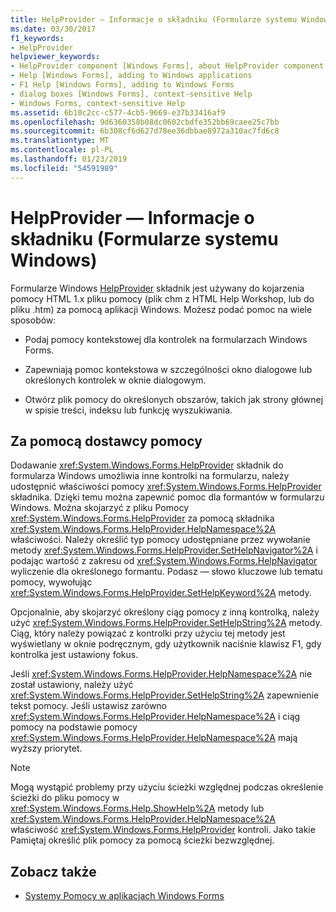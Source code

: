 ```yaml
---
title: HelpProvider — Informacje o składniku (Formularze systemu Windows)
ms.date: 03/30/2017
f1_keywords:
- HelpProvider
helpviewer_keywords:
- HelpProvider component [Windows Forms], about HelpProvider component
- Help [Windows Forms], adding to Windows applications
- F1 Help [Windows Forms], adding to Windows Forms
- dialog boxes [Windows Forms], context-sensitive Help
- Windows Forms, context-sensitive Help
ms.assetid: 6b10c2cc-c577-4cb5-9669-e37b33416af9
ms.openlocfilehash: 9d6360358b08dc0602cbdfe352bb69caee25c7bb
ms.sourcegitcommit: 6b308cf6d627d78ee36dbbae8972a310ac7fd6c8
ms.translationtype: MT
ms.contentlocale: pl-PL
ms.lasthandoff: 01/23/2019
ms.locfileid: "54591989"
---
```

# <a name="helpprovider-component-overview-windows-forms"></a>HelpProvider — Informacje o składniku (Formularze systemu Windows)
Formularze Windows [HelpProvider](../../../../docs/framework/winforms/controls/helpprovider-component-windows-forms.md) składnik jest używany do kojarzenia pomocy HTML 1.x pliku pomocy (plik chm z HTML Help Workshop, lub do pliku .htm) za pomocą aplikacji Windows. Możesz podać pomoc na wiele sposobów:  
  
-   Podaj pomocy kontekstowej dla kontrolek na formularzach Windows Forms.  
  
-   Zapewniają pomoc kontekstowa w szczególności okno dialogowe lub określonych kontrolek w oknie dialogowym.  
  
-   Otwórz plik pomocy do określonych obszarów, takich jak strony głównej w spisie treści, indeksu lub funkcję wyszukiwania.  
  
## <a name="using-the-help-provider"></a>Za pomocą dostawcy pomocy  
 Dodawanie <xref:System.Windows.Forms.HelpProvider> składnik do formularza Windows umożliwia inne kontrolki na formularzu, należy udostępnić właściwości pomocy <xref:System.Windows.Forms.HelpProvider> składnika. Dzięki temu można zapewnić pomoc dla formantów w formularzu Windows. Można skojarzyć z pliku Pomocy <xref:System.Windows.Forms.HelpProvider> za pomocą składnika <xref:System.Windows.Forms.HelpProvider.HelpNamespace%2A> właściwości. Należy określić typ pomocy udostępniane przez wywołanie metody <xref:System.Windows.Forms.HelpProvider.SetHelpNavigator%2A> i podając wartość z zakresu od <xref:System.Windows.Forms.HelpNavigator> wyliczenie dla określonego formantu. Podasz — słowo kluczowe lub tematu pomocy, wywołując <xref:System.Windows.Forms.HelpProvider.SetHelpKeyword%2A> metody.  
  
 Opcjonalnie, aby skojarzyć określony ciąg pomocy z inną kontrolką, należy użyć <xref:System.Windows.Forms.HelpProvider.SetHelpString%2A> metody. Ciąg, który należy powiązać z kontrolki przy użyciu tej metody jest wyświetlany w oknie podręcznym, gdy użytkownik naciśnie klawisz F1, gdy kontrolka jest ustawiony fokus.  
  
 Jeśli <xref:System.Windows.Forms.HelpProvider.HelpNamespace%2A> nie został ustawiony, należy użyć <xref:System.Windows.Forms.HelpProvider.SetHelpString%2A> zapewnienie tekst pomocy. Jeśli ustawisz zarówno <xref:System.Windows.Forms.HelpProvider.HelpNamespace%2A> i ciąg pomocy na podstawie pomocy <xref:System.Windows.Forms.HelpProvider.HelpNamespace%2A> mają wyższy priorytet.  
  
> [!NOTE]
>  Mogą wystąpić problemy przy użyciu ścieżki względnej podczas określenie ścieżki do pliku pomocy w <xref:System.Windows.Forms.Help.ShowHelp%2A> metody lub <xref:System.Windows.Forms.HelpProvider.HelpNamespace%2A> właściwość <xref:System.Windows.Forms.HelpProvider> kontroli. Jako takie Pamiętaj określić plik pomocy za pomocą ścieżki bezwzględnej.  
  
## <a name="see-also"></a>Zobacz także
- [Systemy Pomocy w aplikacjach Windows Forms](../../../../docs/framework/winforms/advanced/help-systems-in-windows-forms-applications.md)
